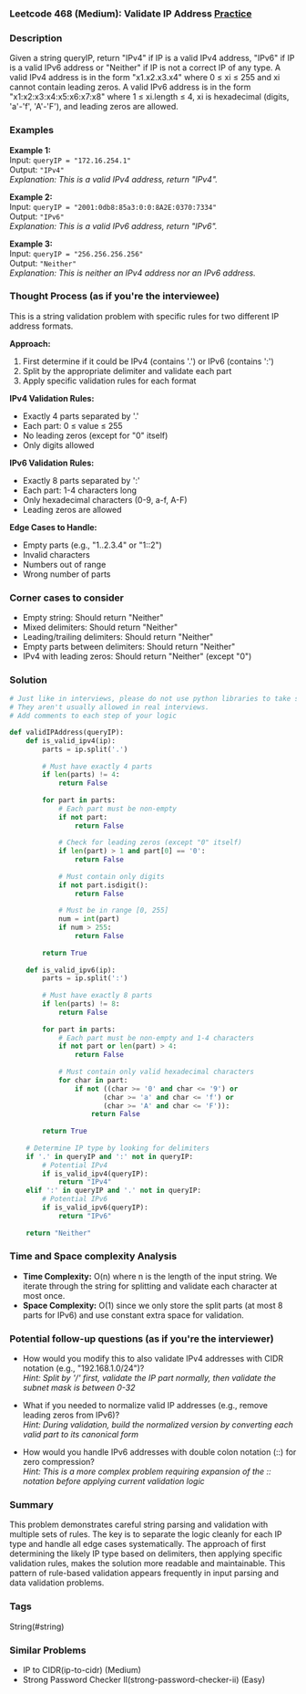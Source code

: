 ### Leetcode 468 (Medium): Validate IP Address [Practice](https://leetcode.com/problems/validate-ip-address)

### Description  
Given a string queryIP, return "IPv4" if IP is a valid IPv4 address, "IPv6" if IP is a valid IPv6 address or "Neither" if IP is not a correct IP of any type. A valid IPv4 address is in the form "x1.x2.x3.x4" where 0 ≤ xi ≤ 255 and xi cannot contain leading zeros. A valid IPv6 address is in the form "x1:x2:x3:x4:x5:x6:x7:x8" where 1 ≤ xi.length ≤ 4, xi is hexadecimal (digits, 'a'-'f', 'A'-'F'), and leading zeros are allowed.

### Examples  

**Example 1:**  
Input: `queryIP = "172.16.254.1"`  
Output: `"IPv4"`  
*Explanation: This is a valid IPv4 address, return "IPv4".*

**Example 2:**  
Input: `queryIP = "2001:0db8:85a3:0:0:8A2E:0370:7334"`  
Output: `"IPv6"`  
*Explanation: This is a valid IPv6 address, return "IPv6".*

**Example 3:**  
Input: `queryIP = "256.256.256.256"`  
Output: `"Neither"`  
*Explanation: This is neither an IPv4 address nor an IPv6 address.*


### Thought Process (as if you're the interviewee)  
This is a string validation problem with specific rules for two different IP address formats.

**Approach:**
1. First determine if it could be IPv4 (contains '.') or IPv6 (contains ':')
2. Split by the appropriate delimiter and validate each part
3. Apply specific validation rules for each format

**IPv4 Validation Rules:**
- Exactly 4 parts separated by '.'
- Each part: 0 ≤ value ≤ 255
- No leading zeros (except for "0" itself)
- Only digits allowed

**IPv6 Validation Rules:**
- Exactly 8 parts separated by ':'
- Each part: 1-4 characters long
- Only hexadecimal characters (0-9, a-f, A-F)
- Leading zeros are allowed

**Edge Cases to Handle:**
- Empty parts (e.g., "1..2.3.4" or "1::2")
- Invalid characters
- Numbers out of range
- Wrong number of parts


### Corner cases to consider  
- Empty string: Should return "Neither"  
- Mixed delimiters: Should return "Neither"  
- Leading/trailing delimiters: Should return "Neither"  
- Empty parts between delimiters: Should return "Neither"  
- IPv4 with leading zeros: Should return "Neither" (except "0")  


### Solution

```python
# Just like in interviews, please do not use python libraries to take shortcuts.
# They aren't usually allowed in real interviews.
# Add comments to each step of your logic

def validIPAddress(queryIP):
    def is_valid_ipv4(ip):
        parts = ip.split('.')
        
        # Must have exactly 4 parts
        if len(parts) != 4:
            return False
        
        for part in parts:
            # Each part must be non-empty
            if not part:
                return False
            
            # Check for leading zeros (except "0" itself)
            if len(part) > 1 and part[0] == '0':
                return False
            
            # Must contain only digits
            if not part.isdigit():
                return False
            
            # Must be in range [0, 255]
            num = int(part)
            if num > 255:
                return False
        
        return True
    
    def is_valid_ipv6(ip):
        parts = ip.split(':')
        
        # Must have exactly 8 parts
        if len(parts) != 8:
            return False
        
        for part in parts:
            # Each part must be non-empty and 1-4 characters
            if not part or len(part) > 4:
                return False
            
            # Must contain only valid hexadecimal characters
            for char in part:
                if not ((char >= '0' and char <= '9') or 
                       (char >= 'a' and char <= 'f') or 
                       (char >= 'A' and char <= 'F')):
                    return False
        
        return True
    
    # Determine IP type by looking for delimiters
    if '.' in queryIP and ':' not in queryIP:
        # Potential IPv4
        if is_valid_ipv4(queryIP):
            return "IPv4"
    elif ':' in queryIP and '.' not in queryIP:
        # Potential IPv6
        if is_valid_ipv6(queryIP):
            return "IPv6"
    
    return "Neither"

```

### Time and Space complexity Analysis  

- **Time Complexity:** O(n) where n is the length of the input string. We iterate through the string for splitting and validate each character at most once.
- **Space Complexity:** O(1) since we only store the split parts (at most 8 parts for IPv6) and use constant extra space for validation.


### Potential follow-up questions (as if you're the interviewer)  

- How would you modify this to also validate IPv4 addresses with CIDR notation (e.g., "192.168.1.0/24")?  
  *Hint: Split by '/' first, validate the IP part normally, then validate the subnet mask is between 0-32*

- What if you needed to normalize valid IP addresses (e.g., remove leading zeros from IPv6)?  
  *Hint: During validation, build the normalized version by converting each valid part to its canonical form*

- How would you handle IPv6 addresses with double colon notation (::) for zero compression?  
  *Hint: This is a more complex problem requiring expansion of the :: notation before applying current validation logic*

### Summary
This problem demonstrates careful string parsing and validation with multiple sets of rules. The key is to separate the logic cleanly for each IP type and handle all edge cases systematically. The approach of first determining the likely IP type based on delimiters, then applying specific validation rules, makes the solution more readable and maintainable. This pattern of rule-based validation appears frequently in input parsing and data validation problems.

### Tags
String(#string)

### Similar Problems
- IP to CIDR(ip-to-cidr) (Medium)
- Strong Password Checker II(strong-password-checker-ii) (Easy)
